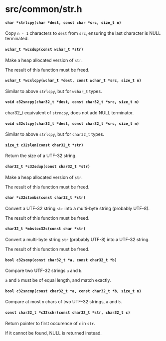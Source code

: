 # src/common/str.h

#### `char *strlcpy(char *dest, const char *src, size_t n)`
Copy `n - 1` characters to `dest` from `src`, ensuring the last character is NULL terminated.

#### `wchar_t *wcsdup(const wchar_t *str)`
Make a heap allocated version of `str`.

The result of this function must be freed.

#### `wchar_t *wcslcpy(wchar_t *dest, const wchar_t *src, size_t n)`
Similar to above `strlcpy`, but for `wchar_t` types.

#### `void c32sncpy(char32_t *dest, const char32_t *src, size_t n)`
char32_t equivalent of `strncpy`, does not add NULL terminator.

#### `void c32slcpy(char32_t *dest, const char32_t *src, size_t n)`
Similar to above `strlcpy`, but for `char32_t` types.

#### `size_t c32slen(const char32_t *str)`
Return the size of a UTF-32 string.

#### `char32_t *c32sdup(const char32_t *str)`
Make a heap allocated version of `str`.

The result of this function must be freed.

#### `char *c32stombs(const char32_t *str)`
Convert a UTF-32 string `str` into a multi-byte string (probably UTF-8).

The result of this function must be freed.

#### `char32_t *mbstoc32s(const char *str)`
Convert a multi-byte string `str` (probably UTF-8) into a UTF-32 string.

The result of this function must be freed.

#### `bool c32scmp(const char32_t *a, const char32_t *b)`
Compare two UTF-32 strings `a` and `b`.

`a` and `b` must be of equal length, and match exactly.

#### `bool c32sncmp(const char32_t *a, const char32_t *b, size_t n)`
Compare at most `n` chars of two UTF-32 strings, `a` and `b`.

#### `const char32_t *c32schr(const char32_t *str, char32_t c)`
Return pointer to first occurence of `c` in `str`.

If it cannot be found, NULL is returned instead.

